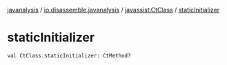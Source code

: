 [javanalysis](../../index.md) / [io.disassemble.javanalysis](../index.md) / [javassist.CtClass](index.md) / [staticInitializer](./static-initializer.md)

# staticInitializer

`val CtClass.staticInitializer: CtMethod?`
